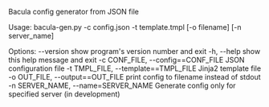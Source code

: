 Bacula config generator from JSON file

Usage: bacula-gen.py -c config.json -t template.tmpl [-o filename] [-n server_name]

Options:
  --version             show program's version number and exit
  -h, --help            show this help message and exit
  -c CONF_FILE, --config==CONF_FILE
                        JSON configuration file
  -t TMPL_FILE, --template==TMPL_FILE
                        Jinja2 template file
  -o OUT_FILE, --output==OUT_FILE
                        print config to filename instead of stdout
  -n SERVER_NAME, --name=SERVER_NAME
                        Generate config only for specified server (in development)
